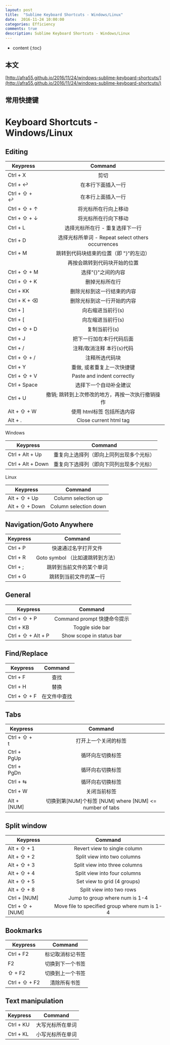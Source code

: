 ```yaml
---
layout: post
title:  "Sublime Keyboard Shortcuts - Windows/Linux"
date:  2016-11-24 10:00:00
categories: Efficiency
comments: true
description: Sublime Keyboard Shortcuts - Windows/Linux
---
```


* content
{:toc}

## 本文

[http://afra55.github.io/2016/11/24/windows-sublime-keyboard-shortcuts/](http://afra55.github.io/2016/11/24/windows-sublime-keyboard-shortcuts/)

## 常用快捷键

Keyboard Shortcuts - Windows/Linux
==================================

Editing
-------

| Keypress        | Command                                                   |
| ------------- | :-----:|
| Ctrl + X        | 剪切                                                  |
| Ctrl + ↩        | 在本行下面插入一行                                         |
| Ctrl + ⇧ + ↩    | 在本行上面插入一行                                       |
| Ctrl + ⇧ + ↑    | 将光标所在行向上移动                                    |
| Ctrl + ⇧ + ↓    | 将光标所在行向下移动                                  |
| Ctrl + L        | 选择光标所在行 - 重复选择下一行                 |
| Ctrl + D        | 选择光标所单词 - Repeat select others occurrences            |
| Ctrl + M        | 跳转到代码块结束的位置（即 "}"的左边）                               |
|                 | 再按会跳转到代码块开始的位置                     |
| Ctrl + ⇧ + M    | 选择"{}"之间的内容            |
| Ctrl + ⇧ + K    | 删掉光标所在行                                              |
| Ctrl + KK       | 删除光标到这一行结束的内容                        |
| Ctrl + K + ⌫    | 删除光标到这一行开始的内容                         |
| Ctrl + ]        | 向右缩进当前行(s)                                    |
| Ctrl + [        | 向左缩进当前行(s)                                 |
| Ctrl + ⇧ + D    | 复制当前行(s)                                         |
| Ctrl + J        | 把下一行加在本行代码后面            |
| Ctrl + /        | 注释/取消注释 本行(s)代码                           |
| Ctrl + ⇧ + /    | 注释所选代码块                           |
| Ctrl + Y        | 重做, 或者重复上一次快捷键            |
| Ctrl + ⇧ + V    | Paste and indent correctly                                |
| Ctrl + Space    | 选择下一个自动补全建议                      |
| Ctrl + U        | 撤销; 跳转到上次修改的地方，再按一次执行撤销操作               |
| Alt + ⇧ +  W    | 使用 html标签 包括所选内容                                |
| Alt + .         | Close current html tag                                    |

Windows

| Keypress        | Command                                                   |
| ------------- | :-----:|
| Ctrl + Alt + Up   | 重复向上选择列（即向上同列出现多个光标）                                     |
| Ctrl + Alt + Down | 重复向下选择列（即向下同列出现多个光标）                                     |

Linux

| Keypress        | Command                                                   |
| ------------- | :-----:|
| Alt + ⇧ + Up    | Column selection up                                       |
| Alt + ⇧ + Down  | Column selection down                                     |

Navigation/Goto Anywhere
------------------------

| Keypress        | Command                                                   |
| ------------- | :-----:|
| Ctrl + P        | 快速通过名字打开文件                                  |
| Ctrl + R        | Goto symbol （比如速跳转到方法）                                              |
| Ctrl + ;        | 跳转到当前文件的某个单词                                 |
| Ctrl + G        | 跳转到当前文件的某一行                                 |

General
------------------------

| Keypress              | Command                                             |
| ------------- | :-----:|
| Ctrl + ⇧ + P          | Command prompt  快捷命令提示                                    |
| Ctrl + KB             | Toggle side bar                                     |
| Ctrl + ⇧ + Alt + P    | Show scope in status bar                            |

Find/Replace
------------------------

| Keypress        | Command                                                   |
| ------------- | :-----:|
| Ctrl + F        | 查找                                                      |
| Ctrl + H        | 替换                                                   |
| Ctrl + ⇧ + F    | 在文件中查找                                             |

Tabs
------------------------

| Keypress        | Command                                                   |
| ------------- | :-----:|
| Ctrl + ⇧ + t    | 打开上一个关闭的标签                                      |
| Ctrl + PgUp     | 循环向左切换标签                                     |
| Ctrl + PgDn     | 循环向右切换标签                                   |
| Ctrl + ⇆        | 循环向右切换标签                                              |
| Ctrl + W        | 关闭当前标签                                         |
| Alt + [NUM]     | 切换到第[NUM]个标签 [NUM] where [NUM] <= number of tabs  |

Split window
------------------------

| Keypress        | Command                                                   |
| ------------- | :-----:|
| Alt + ⇧ + 1     | Revert view to single column                              |
| Alt + ⇧ + 2     | Split view into two columns                               |
| Alt + ⇧ + 3     | Split view into three columns                             |
| Alt + ⇧ + 4     | Split view into four columns                              |
| Alt + ⇧ + 5     | Set view to grid (4 groups)                               |
| Alt + ⇧ + 8     | Split view into two rows                                  |
| Ctrl + [NUM]    | Jump to group where num is 1-4                            |
| Ctrl + ⇧ + [NUM]| Move file to specified group where num is 1-4             |

Bookmarks
------------------------

| Keypress        | Command                                                   |
| ------------- | :-----:|
| Ctrl + F2       | 标记取消标记书签                                           |
| F2              | 切换到下一个书签                                             |
| ⇧ + F2          | 切换到上一个书签                                         |
| Ctrl + ⇧ + F2   | 清除所有书签                                           |

Text manipulation
------------------------

| Keypress        | Command                                                   |
| ------------- | :-----:|
| Ctrl + KU       | 大写光标所在单词                                    |
| Ctrl + KL       | 小写光标所在单词                                   |